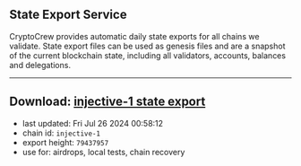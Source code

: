 ## State Export Service
CryptoCrew provides automatic daily state exports for all chains we validate. State export files can be used as genesis files and are a snapshot of the current blockchain state, including all validators, accounts, balances and delegations.

---
**Download: [injective-1 state export](https://dl-eu2.ccvalidators.com/SERVICE/injective/injective-1_export_79437957.json)**
---

- last updated: Fri Jul 26 2024 00:58:12
- chain id: `injective-1`
- export height: `79437957`
- use for: airdrops, local tests, chain recovery

